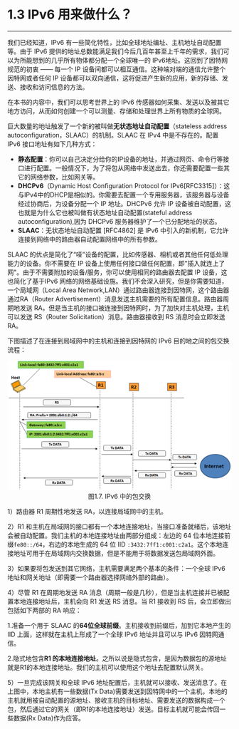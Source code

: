 # 1.3 IPv6 用来做什么？
------

我们已经知道，IPv6 有一些简化特性，比如全球地址编址、主机地址自动配置等。由于 IPv6 提供的地址总数能满足我们今后几百年甚至上千年的需求，我们可以为所能想到的几乎所有物体都分配一个全球唯一的 IPv6地址。这回到了因特网规范的初衷 —— 每一个 IP 设备间都可以相互通信。这种端对端的通信允许整个因特网或者任何 IP 设备都可以双向通信，这将促进产生新的应用，新的存储、发送、接收和访问信息的方法。

在本书的内容中，我们可以思考世界上的 IPv6 传感器如何采集、发送以及被其它地方访问，从而如何创建一个可以测量、存储和处理世界上所有物质的全球网。

巨大数量的地址触发了一个新的被叫做**无状态地址自动配置**（stateless
address autoconfiguration，SLAAC）的机制。SLAAC 在 IPv4 中是不存在的。配置 IPv6 接口地址有如下几种方式：
* **静态配置**：你可以自己决定分给你的IP设备的地址，并通过网页、命令行等接口进行配置。一般情况下，为了将包从网络中发送出去，你还需要配置一些其它的网络参数，比如网关等。
* **DHCPv6**（Dynamic Host Configuration Protocol for IPv6[RFC3315]）：这与IPv4中的DHCP是相似的。你需要去配置一个专用服务器，该服务器与设备经过协商后，为设备分配一个 IP 地址。DHCPv6 允许 IP 设备被自动配置，这也就是为什么它也被叫做有状态地址自动配置(stateful address autoconfiguration),因为 DHCPv6 服务器维护了一个已分配地址的状态。
* **SLAAC**：无状态地址自动配置 [RFC4862] 是 IPv6 中引入的新机制，它允许连接到网络中的路由器自动配置网络中的所有参数。

SLAAC 的优点是简化了“哑”设备的配置，比如传感器、相机或者其他任何低处理能力的设备。你不需要在 IP 设备上使用任何接口做任何配置，即"插入就连上了网"。由于不需要附加的设备/服务，你可以使用相同的路由器去配置 IP 设备，这也简化了基于IPv6 网络的网络基础设施。我们不会深入研究，但是你需要知道，一个局域网（Local Area Network,LAN）通过路由器连接到因特网，这个路由器通过RA（Router Advertisement）消息发送主机需要的所有配置信息。路由器周期地发送 RA，但是当主机的接口被连接到因特网时，为了加快对主机处理，主机可以发送 RS（Router Solicitation）消息。路由器接收到 RS 消息时会立即发送 RA。

下图描述了在连接到局域网中的主机和连接到因特网的 IPv6 目的地之间的包交换流程：


<center><img src="images/iot_in_five_days/1/image005.png" /></center>
<center>图1.7. IPv6 中的包交换</center>

1）路由器 R1 周期性地发送 RA，以连接局域网中的主机。

2）R1 和主机在局域网的接口都有一个本地连接地址，当接口准备就绪后，该地址会被自动配置。我们主机的本地连接地址由两部分组成：左边的 64 位本地连接前缀```fe80::/64```，右边的本地生成的 64 位 IID ```:3432:7ff1:c001:c2a1```。这个本地连接地址可用于在局域网内交换数据，但是不能用于将数据发送包局域网外面。

3）如果要将包发送到其它网络，主机需要满足两个基本的条件：一个全球 IPv6 地址和网关地址（即需要一个路由器选择网络外部的路由）。

4）尽管 R1 在周期地发送 RA 消息（周期一般是几秒），但是当主机连接并已被配置本地连接地址后，主机会向 R1 发送 RS 消息。当 R1 接收到 RS 后，会立即做出包括如下两部的 RA 响应：

1.准备一个用于 SLAAC 的**64位全球前缀**。主机接收到前缀后，加到它本地产生的 IID 上面，这样就在主机上形成了一个全球 IPv6 地址并且可以与 IPv6 因特网通信。

2.隐式地包含**R1 的本地连接地址**。之所以说是隐式包含，是因为数据包的源地址就是R1的本地连接地址。我们的主机可以使用这个地址去配置默认网关。

5）一旦完成该网关和全球 IPv6 地址配置后，主机就可以接收、发送消息了。在上图中，本地主机有一些数据(Tx Data)需要发送到因特网中的一个主机，本地的主机就用被自动配置的源地址、接收主机的目标地址、需要发送的数据构成一个包，然后通过它的网关（即R1的本地连接地址）发送。目标主机就可能会传回一些数据(Rx Data)作为应答。
